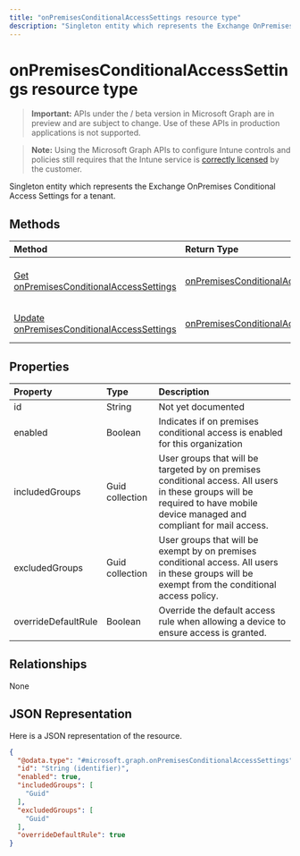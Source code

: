 ```yaml
---
title: "onPremisesConditionalAccessSettings resource type"
description: "Singleton entity which represents the Exchange OnPremises Conditional Access Settings for a tenant."
---
```


# onPremisesConditionalAccessSettings resource type

> **Important:** APIs under the / beta version in Microsoft Graph are in preview and are subject to change. Use of these APIs in production applications is not supported.

> **Note:** Using the Microsoft Graph APIs to configure Intune controls and policies still requires that the Intune service is [correctly licensed](https://go.microsoft.com/fwlink/?linkid=839381) by the customer.

Singleton entity which represents the Exchange OnPremises Conditional Access Settings for a tenant.
## Methods
|Method|Return Type|Description|
|:---|:---|:---|
|[Get onPremisesConditionalAccessSettings](../api/intune-onboarding-onpremisesconditionalaccesssettings-get.md)|[onPremisesConditionalAccessSettings](../resources/intune-onboarding-onpremisesconditionalaccesssettings.md)|Read properties and relationships of the [onPremisesConditionalAccessSettings](../resources/intune-onboarding-onpremisesconditionalaccesssettings.md) object.|
|[Update onPremisesConditionalAccessSettings](../api/intune-onboarding-onpremisesconditionalaccesssettings-update.md)|[onPremisesConditionalAccessSettings](../resources/intune-onboarding-onpremisesconditionalaccesssettings.md)|Update the properties of a [onPremisesConditionalAccessSettings](../resources/intune-onboarding-onpremisesconditionalaccesssettings.md) object.|

## Properties
|Property|Type|Description|
|:---|:---|:---|
|id|String|Not yet documented|
|enabled|Boolean|Indicates if on premises conditional access is enabled for this organization|
|includedGroups|Guid collection|User groups that will be targeted by on premises conditional access. All users in these groups will be required to have mobile device managed and compliant for mail access.|
|excludedGroups|Guid collection|User groups that will be exempt by on premises conditional access. All users in these groups will be exempt from the conditional access policy.|
|overrideDefaultRule|Boolean|Override the default access rule when allowing a device to ensure access is granted.|

## Relationships
None
## JSON Representation
Here is a JSON representation of the resource.
<!-- {
  "blockType": "resource",
  "keyProperty": "id",
  "@odata.type": "microsoft.graph.onPremisesConditionalAccessSettings"
}
-->
``` json
{
  "@odata.type": "#microsoft.graph.onPremisesConditionalAccessSettings",
  "id": "String (identifier)",
  "enabled": true,
  "includedGroups": [
    "Guid"
  ],
  "excludedGroups": [
    "Guid"
  ],
  "overrideDefaultRule": true
}
```





